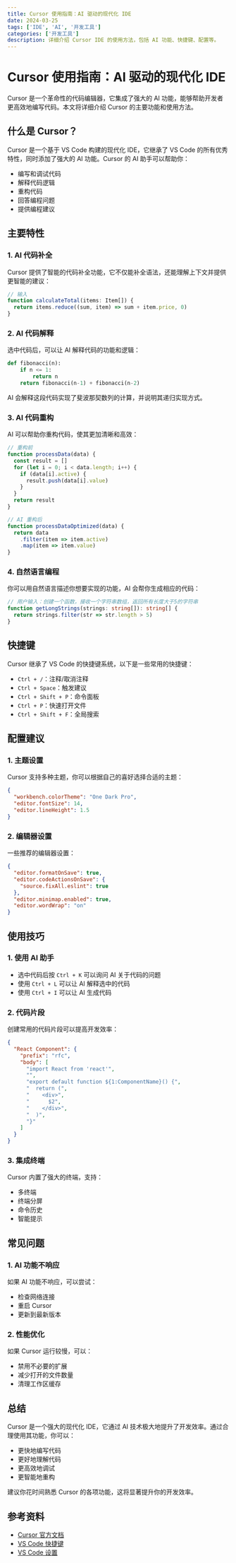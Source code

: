 ```yaml
---
title: Cursor 使用指南：AI 驱动的现代化 IDE
date: 2024-03-25
tags: ['IDE', 'AI', '开发工具']
categories: ['开发工具']
description: 详细介绍 Cursor IDE 的使用方法，包括 AI 功能、快捷键、配置等。
---
```


# Cursor 使用指南：AI 驱动的现代化 IDE

Cursor 是一个革命性的代码编辑器，它集成了强大的 AI 功能，能够帮助开发者更高效地编写代码。本文将详细介绍 Cursor 的主要功能和使用方法。

## 什么是 Cursor？

Cursor 是一个基于 VS Code 构建的现代化 IDE，它继承了 VS Code 的所有优秀特性，同时添加了强大的 AI 功能。Cursor 的 AI 助手可以帮助你：

- 编写和调试代码
- 解释代码逻辑
- 重构代码
- 回答编程问题
- 提供编程建议

## 主要特性

### 1. AI 代码补全

Cursor 提供了智能的代码补全功能，它不仅能补全语法，还能理解上下文并提供更智能的建议：

```typescript
// 输入
function calculateTotal(items: Item[]) {
  return items.reduce((sum, item) => sum + item.price, 0)
}
```

### 2. AI 代码解释

选中代码后，可以让 AI 解释代码的功能和逻辑：

```python
def fibonacci(n):
    if n <= 1:
        return n
    return fibonacci(n-1) + fibonacci(n-2)
```

AI 会解释这段代码实现了斐波那契数列的计算，并说明其递归实现方式。

### 3. AI 代码重构

AI 可以帮助你重构代码，使其更加清晰和高效：

```javascript
// 重构前
function processData(data) {
  const result = []
  for (let i = 0; i < data.length; i++) {
    if (data[i].active) {
      result.push(data[i].value)
    }
  }
  return result
}

// AI 重构后
function processDataOptimized(data) {
  return data
    .filter(item => item.active)
    .map(item => item.value)
}
```

### 4. 自然语言编程

你可以用自然语言描述你想要实现的功能，AI 会帮你生成相应的代码：

```typescript
// 用户输入：创建一个函数，接收一个字符串数组，返回所有长度大于5的字符串
function getLongStrings(strings: string[]): string[] {
  return strings.filter(str => str.length > 5)
}
```

## 快捷键

Cursor 继承了 VS Code 的快捷键系统，以下是一些常用的快捷键：

- `Ctrl + /`：注释/取消注释
- `Ctrl + Space`：触发建议
- `Ctrl + Shift + P`：命令面板
- `Ctrl + P`：快速打开文件
- `Ctrl + Shift + F`：全局搜索

## 配置建议

### 1. 主题设置

Cursor 支持多种主题，你可以根据自己的喜好选择合适的主题：

```json
{
  "workbench.colorTheme": "One Dark Pro",
  "editor.fontSize": 14,
  "editor.lineHeight": 1.5
}
```

### 2. 编辑器设置

一些推荐的编辑器设置：

```json
{
  "editor.formatOnSave": true,
  "editor.codeActionsOnSave": {
    "source.fixAll.eslint": true
  },
  "editor.minimap.enabled": true,
  "editor.wordWrap": "on"
}
```

## 使用技巧

### 1. 使用 AI 助手

- 选中代码后按 `Ctrl + K` 可以询问 AI 关于代码的问题
- 使用 `Ctrl + L` 可以让 AI 解释选中的代码
- 使用 `Ctrl + I` 可以让 AI 生成代码

### 2. 代码片段

创建常用的代码片段可以提高开发效率：

```json
{
  "React Component": {
    "prefix": "rfc",
    "body": [
      "import React from 'react'",
      "",
      "export default function ${1:ComponentName}() {",
      "  return (",
      "    <div>",
      "      $2",
      "    </div>",
      "  )",
      "}"
    ]
  }
}
```

### 3. 集成终端

Cursor 内置了强大的终端，支持：

- 多终端
- 终端分屏
- 命令历史
- 智能提示

## 常见问题

### 1. AI 功能不响应

如果 AI 功能不响应，可以尝试：

- 检查网络连接
- 重启 Cursor
- 更新到最新版本

### 2. 性能优化

如果 Cursor 运行较慢，可以：

- 禁用不必要的扩展
- 减少打开的文件数量
- 清理工作区缓存

## 总结

Cursor 是一个强大的现代化 IDE，它通过 AI 技术极大地提升了开发效率。通过合理使用其功能，你可以：

- 更快地编写代码
- 更好地理解代码
- 更高效地调试
- 更智能地重构

建议你花时间熟悉 Cursor 的各项功能，这将显著提升你的开发效率。

## 参考资料

- [Cursor 官方文档](https://cursor.sh/docs)
- [VS Code 快捷键](https://code.visualstudio.com/docs/getstarted/keybindings)
- [VS Code 设置](https://code.visualstudio.com/docs/getstarted/settings)
